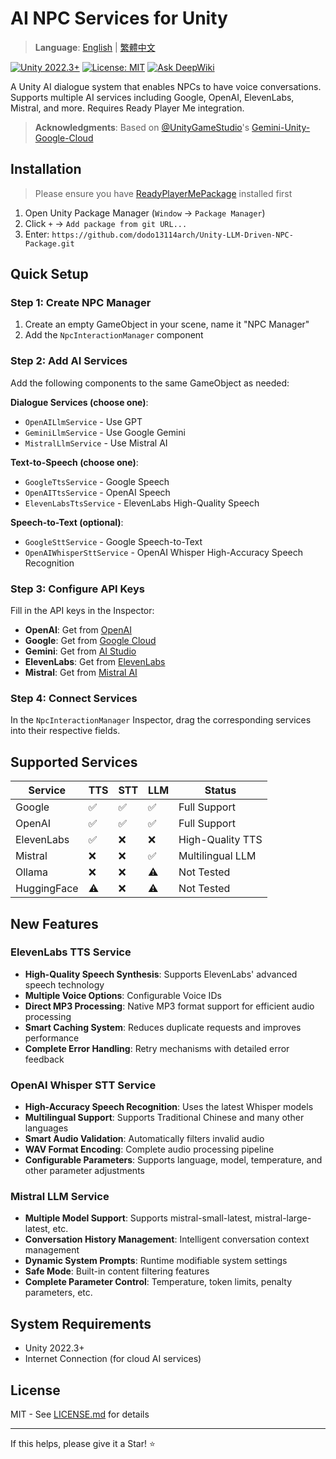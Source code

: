 # AI NPC Services for Unity

> **Language**: [English](README_EN.md) | [繁體中文](README.md)

[![Unity 2022.3+](https://img.shields.io/badge/Unity-2022.3%2B-black.svg)](https://unity3d.com/get-unity/download)
[![License: MIT](https://img.shields.io/badge/License-MIT-yellow.svg)](https://opensource.org/licenses/MIT)
[![Ask DeepWiki](https://deepwiki.com/badge.svg)](https://deepwiki.com/dodo13114arch/Unity-LLM-Driven-NPC-Package)

A Unity AI dialogue system that enables NPCs to have voice conversations. Supports multiple AI services including Google, OpenAI, ElevenLabs, Mistral, and more. Requires Ready Player Me integration.

> **Acknowledgments**: Based on [@UnityGameStudio](https://github.com/UnityGameStudio)'s [Gemini-Unity-Google-Cloud](https://github.com/UnityGameStudio/Gemini-Unity-Google-Cloud)

## Installation

> Please ensure you have [ReadyPlayerMePackage](https://assetstore.unity.com/packages/tools/game-toolkits/ready-player-me-avatar-and-character-creator-259814) installed first

1. Open Unity Package Manager (`Window` → `Package Manager`)
2. Click `+` → `Add package from git URL...`
3. Enter: `https://github.com/dodo13114arch/Unity-LLM-Driven-NPC-Package.git`

## Quick Setup

### Step 1: Create NPC Manager
1. Create an empty GameObject in your scene, name it "NPC Manager"
2. Add the `NpcInteractionManager` component

### Step 2: Add AI Services
Add the following components to the same GameObject as needed:

**Dialogue Services (choose one)**:
- `OpenAILlmService` - Use GPT
- `GeminiLlmService` - Use Google Gemini
- `MistralLlmService` - Use Mistral AI

**Text-to-Speech (choose one)**:
- `GoogleTtsService` - Google Speech
- `OpenAITtsService` - OpenAI Speech
- `ElevenLabsTtsService` - ElevenLabs High-Quality Speech

**Speech-to-Text (optional)**:
- `GoogleSttService` - Google Speech-to-Text
- `OpenAIWhisperSttService` - OpenAI Whisper High-Accuracy Speech Recognition

### Step 3: Configure API Keys
Fill in the API keys in the Inspector:
- **OpenAI**: Get from [OpenAI](https://platform.openai.com/)
- **Google**: Get from [Google Cloud](https://console.cloud.google.com/)
- **Gemini**: Get from [AI Studio](https://aistudio.google.com/apikey)
- **ElevenLabs**: Get from [ElevenLabs](https://elevenlabs.io/)
- **Mistral**: Get from [Mistral AI](https://console.mistral.ai/)

### Step 4: Connect Services
In the `NpcInteractionManager` Inspector, drag the corresponding services into their respective fields.

## Supported Services

| Service | TTS | STT | LLM | Status |
|---------|-----|-----|-----|--------|
| Google | ✅ | ✅ | ✅ | Full Support |
| OpenAI | ✅ | ✅ | ✅ | Full Support |
| ElevenLabs | ✅ | ❌ | ❌ | High-Quality TTS |
| Mistral | ❌ | ❌ | ✅ | Multilingual LLM |
| Ollama | ❌ | ❌ | ⚠️ | Not Tested |
| HuggingFace | ⚠️ | ❌ | ⚠️ | Not Tested |

## New Features

### ElevenLabs TTS Service
- **High-Quality Speech Synthesis**: Supports ElevenLabs' advanced speech technology
- **Multiple Voice Options**: Configurable Voice IDs
- **Direct MP3 Processing**: Native MP3 format support for efficient audio processing
- **Smart Caching System**: Reduces duplicate requests and improves performance
- **Complete Error Handling**: Retry mechanisms with detailed error feedback

### OpenAI Whisper STT Service
- **High-Accuracy Speech Recognition**: Uses the latest Whisper models
- **Multilingual Support**: Supports Traditional Chinese and many other languages
- **Smart Audio Validation**: Automatically filters invalid audio
- **WAV Format Encoding**: Complete audio processing pipeline
- **Configurable Parameters**: Supports language, model, temperature, and other parameter adjustments

### Mistral LLM Service
- **Multiple Model Support**: Supports mistral-small-latest, mistral-large-latest, etc.
- **Conversation History Management**: Intelligent conversation context management
- **Dynamic System Prompts**: Runtime modifiable system settings
- **Safe Mode**: Built-in content filtering features
- **Complete Parameter Control**: Temperature, token limits, penalty parameters, etc.

## System Requirements

- Unity 2022.3+
- Internet Connection (for cloud AI services)

## License

MIT - See [LICENSE.md](LICENSE.md) for details

---

If this helps, please give it a Star! ⭐ 